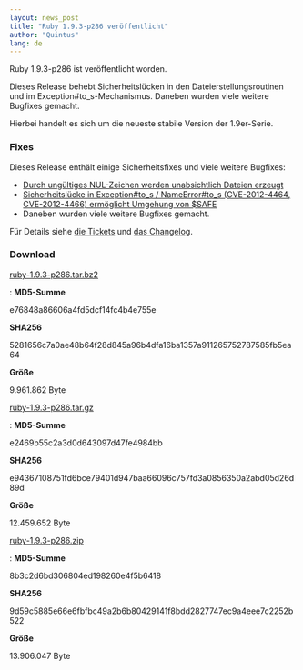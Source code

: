 ```yaml
---
layout: news_post
title: "Ruby 1.9.3-p286 veröffentlicht"
author: "Quintus"
lang: de
---
```


Ruby 1.9.3-p286 ist veröffentlicht worden.

Dieses Release behebt Sicherheitslücken in den Dateierstellungsroutinen
und im Exception#to\_s-Mechanismus. Daneben wurden viele weitere
Bugfixes gemacht.

Hierbei handelt es sich um die neueste stabile Version der 1.9er-Serie.

### Fixes

Dieses Release enthält einige Sicherheitsfixes und viele weitere
Bugfixes:

* [Durch ungültiges NUL-Zeichen werden unabsichtlich Dateien erzeugt][1]
* [Sicherheitslücke in Exception#to\_s / NameError#to\_s (CVE-2012-4464,
  CVE-2012-4466) ermöglicht Umgehung von $SAFE][2]
* Daneben wurden viele weitere Bugfixes gemacht.

Für Details siehe [die Tickets][3] und [das Changelog][4].

### Download

[ruby-1.9.3-p286.tar.bz2][5]

: **MD5-Summe**

  e76848a86606a4fd5dcf14fc4b4e755e

  **SHA256**

  5281656c7a0ae48b64f28d845a96b4dfa16ba1357a911265752787585fb5ea64

  **Größe**

  9\.961.862 Byte

[ruby-1.9.3-p286.tar.gz][6]

: **MD5-Summe**

  e2469b55c2a3d0d643097d47fe4984bb

  **SHA256**

  e94367108751fd6bce79401d947baa66096c757fd3a0856350a2abd05d26d89d

  **Größe**

  12\.459.652 Byte

[ruby-1.9.3-p286.zip][7]

: **MD5-Summe**

  8b3c2d6bd306804ed198260e4f5b6418

  **SHA256**

  9d59c5885e66e6fbfbc49a2b6b80429141f8bdd2827747ec9a4eee7c2252b522

  **Größe**

  13\.906.047 Byte



[1]: /de/news/2012/10/12/durch-ungltiges-nul-zeichen-werden-unabsichtlich-dateien-erzeugt/ 
[2]: /de/news/2012/10/12/sicherheitsluecke-in-exception-ermoeglicht-umgehung-von-safe-mode/ 
[3]: https://bugs.ruby-lang.org/projects/ruby-193/issues?set_filter=1&amp;status_id=5 
[4]: http://svn.ruby-lang.org/repos/ruby/tags/v1_9_3_286/ChangeLog 
[5]: ftp://ftp.ruby-lang.org/pub/ruby/1.9/ruby-1.9.3-p286.tar.bz2 
[6]: ftp://ftp.ruby-lang.org/pub/ruby/1.9/ruby-1.9.3-p286.tar.gz 
[7]: ftp://ftp.ruby-lang.org/pub/ruby/1.9/ruby-1.9.3-p286.zip 
